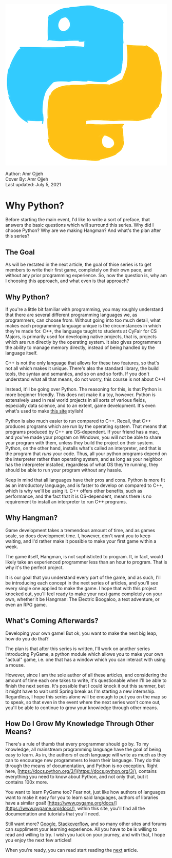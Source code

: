 ![](cover.png)
<figcaption>Author: Amr Ojjeh</figcaption>
<figcaption>Cover By: Amr Ojjeh</figcaption>
<figcaption>Last updated: July 5, 2021</figcaption>

# Why Python?

Before starting the main event, I'd like to write a sort of preface, that answers the basic questions which will surround this series. Why did I choose Python? Why are we making Hangman? And what's the plan after this series?

## The Goal
As will be restated in the next article, the goal of thise series is to get members to write their first game, completely on their own pace, and without any prior programming experience. So, now the question is, why am I choosing this approach, and what even is that approach?

## Why Python?
If you're a little bit familiar with programming, you may roughly understand that there are several different programming languages we, as programmers, can choose from. Without going into too much detail, what makes each programming language unique is the circumstances in which they're made for. C++, the language taught to students at CyFair for CS Majors, is primarily used for developing native projects, that is, projects which are run directly by the operating system. It also gives programmers the ability to manage memory directly, instead of being handled by the language itself.

C++ is not the only language that allows for these two features, so that's not all which makes it unique. There's also the standard library, the build tools, the syntax and semantics, and so on and so forth. If you don't understand what all that means, do not worry, this course is not about C++!

Instead, it'll be going over Python. The reasoning for this, is that Python is more beginner friendly. This does not make it a toy, however. Python is extensively used in real world projects in all sorts of various fields, especially data science, and to an extent, game development. It's even what's used to make [this site](https://github.com/lonestarcyfair/lonestarcyfair.github.io/blob/main/build.py) stylish!

Python is also much easier to run compared to C++. Recall, that C++ produces programs which are run by the operating system. That means that programs produced by C++ are OS-dependent. If your friend has a mac, and you've made your program on Windows, you will not be able to share your program with them, unless they build the project on their system. Python, on the other hand, installs what's called an interpreter, and that is the program that *runs* your code. Thus, all your python programs depend on the interpreter rather than operating system, and as long as your neighbor has the interpreter installed, regardless of what OS they're running, they should be able to run your program without any hassle.

Keep in mind that all languages have their pros and cons. Python is more fit as an introductory language, and is faster to develop on compared to C++, which is why we'll be using it. C++ offers other benefits, such as performance, and the fact that it is OS-dependent, means there is no requirement to install an interpreter to run C++ programs.

## Why Hangman?
Game development takes a tremendous amount of time, and as games scale, so does development time. I, however, don't want you to keep waiting, and I'd rather make it possible to make your first game within a week.

The game itself, Hangman, is not sophisticted to program. It, in fact, would likely take an experienced programmer less than an hour to program. That is why it's the perfect project.

It is our goal that you understand every part of the game, and as such, I'll be introducing each concept in the next series of articles, and you'll see every single one applied to make the game. I hope that with this project knocked out, you'll feel ready to make your next game completely on your own, whether it be Hangman: The Electric Boogaloo, a text adventure, or even an RPG game.

## What's Coming Afterwards?
Developing your own game! But ok, you want to make the next big leap, how do you do that?

The plan is that after this series is written, I'll work on another series introducing PyGame, a python module which allows you to make your own "actual" game, i.e. one that has a window which you can interact with using a mouse.

However, since I am the sole author of all these articles, and considering the amount of time each one takes to write, it's questionable when I'll be able to finish the next series. It's possible that I could knock it out this summer, but it might have to wait until Spring break as I'm starting a new internship. Regardless, I hope this series alone will be enough to put you on the map so to speak, so that even in the event where the next series won't come out, you'll be able to continue to grow your knowledge through other means.

## How Do I Grow My Knowledge Through Other Means?
There's a rule of thumb that every programmer should go by. To my knowledge, all mainstream programming language have the goal of being easy to learn. As in, the authors of each language will write as much as they can to encourage new programmers to learn their language. They do this through the means of documentation, and Python is no exception. Right here, [https://docs.python.org/3/](https://docs.python.org/3/), contains everything you need to know about Python, and not only that, but it contains 100x more.

You want to learn PyGame too? Fear not, just like how authors of languages want to make it easy for you to learn said languages, authors of libraries have a similar goal! [https://www.pygame.org/docs/](https://www.pygame.org/docs/), within this site, you'll find all the documentation and tutorials that you'll need.

Still want more? [Google](https://www.google.com), [Stackoverflow](https://stackoverflow.com/), and so many other sites and forums can suppliment your learning experience. All you have to be is willing to read and willing to try. I wish you luck on your journey, and with that, I hope you enjoy the next few articles!

When you're ready, you can read start reading the [next](index1.html) article.
